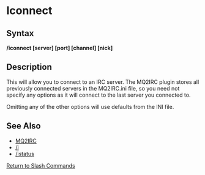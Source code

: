 # Iconnect

## Syntax

**/iconnect \[server\] \[port\] \[channel\] \[nick\]**

## Description

This will allow you to connect to an IRC server. The MQ2IRC plugin stores all previously connected servers in the MQ2IRC.ini file, so you need not specify any options as it will connect to the last server you connected to.

Omitting any of the other options will use defaults from the INI file.

## See Also

* [MQ2IRC](../../plugins/discontinued-unsupported/mq2irc.md)
* [/i](i.md)
* [/istatus](istatus.md)

[Return to Slash Commands](./)

